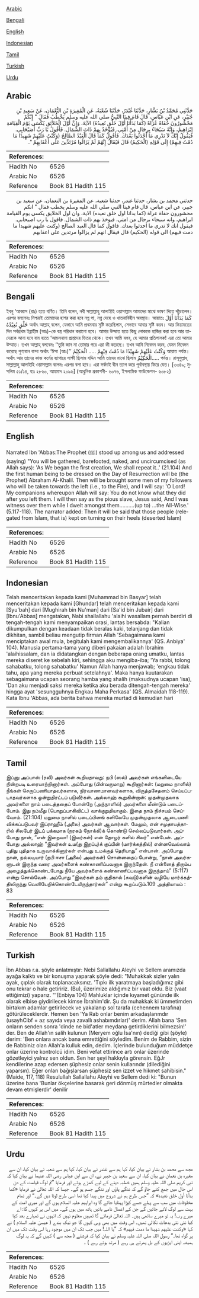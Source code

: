 [Arabic](#arabic)

[Bengali](#bengali)

[English](#english)

[Indonesian](#indonesian)

[Tamil](#tamil)

[Turkish](#turkish)

[Urdu](#urdu)

## Arabic


<div dir="rtl" lang="ar" style={{fontSize:'larger',backgroundColor:'#f8f9fa',padding:20}}>
حَدَّثَنِي مُحَمَّدُ بْنُ بَشَّارٍ، حَدَّثَنَا غُنْدَرٌ، حَدَّثَنَا شُعْبَةُ، عَنِ الْمُغِيرَةِ بْنِ النُّعْمَانِ، عَنْ سَعِيدِ بْنِ جُبَيْرٍ، عَنِ ابْنِ عَبَّاسٍ، قَالَ قَامَ فِينَا النَّبِيُّ صلى الله عليه وسلم يَخْطُبُ فَقَالَ ‏"‏ إِنَّكُمْ مَحْشُورُونَ حُفَاةً عُرَاةً ‏(‏كَمَا بَدَأْنَا أَوَّلَ خَلْقٍ نُعِيدُهُ‏)‏ الآيَةَ، وَإِنَّ أَوَّلَ الْخَلاَئِقِ يُكْسَى يَوْمَ الْقِيَامَةِ إِبْرَاهِيمُ، وَإِنَّهُ سَيُجَاءُ بِرِجَالٍ مِنْ أُمَّتِي، فَيُؤْخَذُ بِهِمْ ذَاتَ الشِّمَالِ‏.‏ فَأَقُولُ يَا رَبِّ أُصَيْحَابِي‏.‏ فَيَقُولُ إِنَّكَ لاَ تَدْرِي مَا أَحْدَثُوا بَعْدَكَ‏.‏ فَأَقُولُ كَمَا قَالَ الْعَبْدُ الصَّالِحُ ‏(‏وَكُنْتُ عَلَيْهِمْ شَهِيدًا مَا دُمْتُ فِيهِمْ‏)‏ إِلَى قَوْلِهِ ‏(‏الْحَكِيمُ‏)‏ قَالَ فَيُقَالُ إِنَّهُمْ لَمْ يَزَالُوا مُرْتَدِّينَ عَلَى أَعْقَابِهِمْ ‏"‏‏.‏
</div>
<div style={{backgroundColor:'#f8f9fa',padding:20, marginBottom: 10}}><table> <thead> <tr> <th>References:</th> <th></th> </tr> </thead> <tbody><tr><td>Hadith No</td><td>6526</td></tr><tr><td>Arabic No</td><td>6526</td></tr><tr><td>Reference</td><td>Book 81 Hadith 115</td></tr></tbody></table></div>


<div dir="rtl" lang="ar" style={{fontSize:'larger',backgroundColor:'#f8f9fa',padding:20}}>
حدثني محمد بن بشار، حدثنا غندر، حدثنا شعبة، عن المغيرة بن النعمان، عن سعيد بن جبير، عن ابن عباس، قال قام فينا النبي صلى الله عليه وسلم يخطب فقال " انكم محشورون حفاة عراة (كما بدانا اول خلق نعيده) الاية، وان اول الخلايق يكسى يوم القيامة ابراهيم، وانه سيجاء برجال من امتي، فيوخذ بهم ذات الشمال. فاقول يا رب اصيحابي. فيقول انك لا تدري ما احدثوا بعدك. فاقول كما قال العبد الصالح (وكنت عليهم شهيدا ما دمت فيهم) الى قوله (الحكيم) قال فيقال انهم لم يزالوا مرتدين على اعقابهم
</div>
<div style={{backgroundColor:'#f8f9fa',padding:20, marginBottom: 10}}><table> <thead> <tr> <th>References:</th> <th></th> </tr> </thead> <tbody><tr><td>Hadith No</td><td>6526</td></tr><tr><td>Arabic No</td><td>6526</td></tr><tr><td>Reference</td><td>Book 81 Hadith 115</td></tr></tbody></table></div>

## Bengali


<div dir="ltr" lang="bn" style={{fontSize:'larger',backgroundColor:'#f8f9fa',padding:20}}>
ইবনু ‘আব্বাস (রাঃ) হতে বর্ণিত। তিনি বলেন, নবী সাল্লাল্লাহু আলাইহি ওয়াসাল্লাম আমাদের মাঝে ভাষণ দিতে দাঁড়ালেন। এরপর বললেনঃ নিশ্চয়ই তোমাদের হাশর করা হবে নগ্ন পা, নগ্ন দেহে ও খাতনাবিহীন অবস্থায়। আয়াতঃ كَمَا بَدَأْنَا أَوَّلَ خَلْقٍ نُعِيْدُهُ অর্থাৎ আল্লাহ্ বলেন, যেভাবে আমি প্রথমবার সৃষ্টি করেছিলাম, সেভাবে আবার সৃষ্টি করব। আর কিয়ামতের দিন সর্বপ্রথম ইব্রাহীম (আঃ)-কে বস্ত্র পরিধান করানো হবে। আমার উম্মাত হতে কিছু লোককে হাজির করা হবে আর তাদেরকে আনা হবে বাম হাতে ‘আমলনামা প্রাপ্তদের ভিতর থেকে। তখন আমি বলব, হে আমার প্রতিপালক! এরা তো আমার উম্মাত। তখন আল্লাহ্ বলবেনঃ ‘‘তুমি জান না তোমার পরে এরা কী করেছে। তখন আমি নিবেদন করব, যেমন নিবেদন করেছে পুণ্যবান বান্দা অর্থাৎ ‘ঈসা (আঃ)’’ وَكُنْتُ عَلَيْهِمْ شَهِيْدًا مَا دُمْتُ فِيْهِمْ ..... الْحَكِيْمُ আয়াত পর্যন্ত। অর্থাৎ আর তাদের কাজ কর্মের ব্যাপারে সাক্ষী ছিলাম যদ্দিন আমি তাদের মাঝে ছিলাম الْحَكِيْمُ..... পর্যন্ত। রাসূলুল্লাহ্ সাল্লাল্লাহু আলাইহি ওয়াসাল্লাম বলেনঃ এরপর বলা হবে। এরা সর্বদাই দ্বীন ত্যাগ করে পূর্বাবস্থায় ফিরে যেত। [৩৩৪৯; মুসলিম ৫১/১৪, হাঃ ২৮৬০, আহমাদ ২০৯৬] (আধুনিক প্রকাশনী- ৬০৭৬, ইসলামিক ফাউন্ডেশন- ৬০৮২)
</div>
<div style={{backgroundColor:'#f8f9fa',padding:20, marginBottom: 10}}><table> <thead> <tr> <th>References:</th> <th></th> </tr> </thead> <tbody><tr><td>Hadith No</td><td>6526</td></tr><tr><td>Arabic No</td><td>6526</td></tr><tr><td>Reference</td><td>Book 81 Hadith 115</td></tr></tbody></table></div>

## English


<div dir="ltr" lang="en" style={{fontSize:'larger',backgroundColor:'#f8f9fa',padding:20}}>
Narrated Ibn 'Abbas:The Prophet (ﷺ) stood up among us and addressed (saying) "You will be gathered, barefooted, naked, and uncircumcised (as Allah says): 'As We began the first creation, We shall repeat it..' (21.104) And the first human being to be dressed on the Day of Resurrection will be (the Prophet) Abraham Al-Khalil. Then will be brought some men of my followers who will be taken towards the left (i.e., to the Fire), and I will say: 'O Lord! My companions whereupon Allah will say: You do not know what they did after you left them. I will then say as the pious slave, Jesus said, And I was witness over them while I dwelt amongst them..........(up to) ...the All-Wise.' (5.117-118). The narrator added: Then it will be said that those people (relegated from Islam, that is) kept on turning on their heels (deserted Islam)
</div>
<div style={{backgroundColor:'#f8f9fa',padding:20, marginBottom: 10}}><table> <thead> <tr> <th>References:</th> <th></th> </tr> </thead> <tbody><tr><td>Hadith No</td><td>6526</td></tr><tr><td>Arabic No</td><td>6526</td></tr><tr><td>Reference</td><td>Book 81 Hadith 115</td></tr></tbody></table></div>

## Indonesian


<div dir="ltr" lang="id" style={{fontSize:'larger',backgroundColor:'#f8f9fa',padding:20}}>
Telah menceritakan kepada kami [Muhammad bin Basyar] telah menceritakan kepada kami [Ghundar] telah menceritakan kepada kami [Syu'bah] dari [Mughirah bin Nu'man] dari [Sa'id bin Jubair] dari [Ibnu'Abbas] mengatakan, Nabi shallallahu 'alaihi wasallam pernah berdiri di tengah-tengah kami menyampaikan orasi, lantas bersabda: "Kalian dikumpulkan dengan keadaan tidak beralas kaki, telanjang dan tidak dikhitan, sambil beliau mengutip firman Allah 'Sebagaimana kami menciptakan awal mula, begitulah kami mengembalikannya' (QS. Anbiya' 104). Manusia pertama-tama yang diberi pakaian adalah Ibrahim 'alaihissalam, dan ia didatangkan dengan beberapa orang umatku, lantas mereka diseret ke sebelah kiri, sehingga aku mengiba-iba; 'Ya rabbi, tolong sahabatku, tolong sahabatku' Namun Allah hanya menjawab; 'engkau tidak tahu, apa yang mereka perbuat setelahnya'. Maka hanya kuutarakan sebagaimana ucapan seorang hamba yang shalih (maksudnya ucapan 'isa), 'Dan aku menjadi saksi mereka ketika aku berada ditengah-tengah mereka' hingga ayat 'sesungguhnya Engkau Maha Perkasa' (QS. Almaidah 118-119). Kata Ibnu 'Abbas, ada berita bahwa mereka murtad di kemudian hari
</div>
<div style={{backgroundColor:'#f8f9fa',padding:20, marginBottom: 10}}><table> <thead> <tr> <th>References:</th> <th></th> </tr> </thead> <tbody><tr><td>Hadith No</td><td>6526</td></tr><tr><td>Arabic No</td><td>6526</td></tr><tr><td>Reference</td><td>Book 81 Hadith 115</td></tr></tbody></table></div>

## Tamil


<div dir="ltr" lang="ta" style={{fontSize:'larger',backgroundColor:'#f8f9fa',padding:20}}>
இப்னு அப்பாஸ் (ரலி) அவர்கள் கூறியதாவது: நபி (ஸல்) அவர்கள் எங்களிடையே நின்றபடி உரையாற்றினார்கள். அப்போது (பின்வருமாறு) கூறினார்கள்: (மறுமை நாளில்) நீங்கள் செருப்பணியாதவர்களாக, நிர்வாணமானவர்களாக, விருத்தசேதனம் செய்யப்படாதவர்களாக ஒன்றுதிரட்டப் படுவீர்கள். அல்லாஹ் கூறுகின்றான்: முதன்முதலாக அவர்களை நாம் படைத்ததைப் போன்றே (அந்நாளில்) அவர்களை மீண்டும் படைப்போம். இது நம்மீது (பொறுப்பாகிவிட்ட) வாக்குறுதியாகும். இதை நாம் நிச்சயம் செய்வோம். (21:104) மறுமை நாளில் படைப்பினங் களிலேயே முதன்முதலாக ஆடையணி விக்கப்படுபவர் இப்ராஹீம் (அலை) அவர்கள் ஆவார்கள். மேலும், என் சமுதாயத்தாரில் சிலபேர் இடப் பக்கமாக (நரகம் நோக்கி)க் கொண்டு செல்லப்படுவார்கள். அப்போது நான், “என் இறைவா! (இவர்கள்) என் தோழர் களில் சிலர்” என்பேன். அப்போது அல்லாஹ் “இவர்கள் உம(து இறப்பு)க் குப்பின் (மார்க்கத்தில்) என்னவெல்லாம் புதிது புதிதாக உருவாக்கினார்கள் என்பது உமக்குத் தெரியாது” என்பான். அப்போது நான், நல்லடியார் (நபி ஈசா (அலை) அவர்கள்) சொன்னதைப் போன்று, “நான் அவர்களுடன் இருந்த வரை அவர்களைக் கண்காணிப்பவனாக இருந்தேன். நீ என்னைத் திரும்ப அழைத்துக்கொண்டபோது நீயே அவர்களைக் கண்காணிப்பவனாக இருந்தாய்” (5:117) என்று சொல்வேன். அப்போது “இவர்கள் தம் குதிகால் (சுவடு)களின் வழியே மார்க்கத்திலிருந்து வெளியேறிக்கொண்டேயிருந்தார்கள்” என்று கூறப்படும்.109 அத்தியாயம் : 83
</div>
<div style={{backgroundColor:'#f8f9fa',padding:20, marginBottom: 10}}><table> <thead> <tr> <th>References:</th> <th></th> </tr> </thead> <tbody><tr><td>Hadith No</td><td>6526</td></tr><tr><td>Arabic No</td><td>6526</td></tr><tr><td>Reference</td><td>Book 81 Hadith 115</td></tr></tbody></table></div>

## Turkish


<div dir="ltr" lang="tr" style={{fontSize:'larger',backgroundColor:'#f8f9fa',padding:20}}>
İbn Abbas r.a. şöyle anlatmıştır: Nebi Sallallahu Aleyhi ve Sellem aramızda ayağa kalktı ve bir konuşma yaparak şöyle dedi: "Muhakkak sizler yalın ayak, çıplak olarak toplanacaksınız. 'Tıpkı ilk yaratmaya başladığımız gibi onu tekrar o hale getiririz. (Bu), üzerimize aldığımız bir vaat oldu. Biz (vaat ettiğimizi) yaparız. "'(Enbiya 104) Mahluklar içinde kıyamet gününde ilk olarak elbise giydirilecek kimse İbrahim'dir. Şu da muhakkak ki ümmetimden birtakım adamlar getirilecek ve yakalanıp sol tarafa (cehennem tarafına) götürüleceklerdir. Hemen ben 'Ya Rab onlar benim arkadaşlarımdır (usayhCibf = az sayıda veya zavallı ashabımdırlar)' derim. Allah bana 'Sen onların senden sonra 'dinde ne bid'atler meydana getirdiklerini bilmezsin!' der. Ben de Allah'ın salih kulunun (Meryem oğlu İsa'nın) dediği gibi (şöyle) derim: 'Ben onlara ancak bana emrettiğini söyledim. Benim de Rabbim, sizin de Rabbiniz olan Allah'a kulluk edin, dedim. İçlerinde bulunduğum müddetçe onlar üzerine kontrolcü idim. Beni vefat ettirince artı onlar üzerinde gözetleyici yalnız sen oldun. Sen her şeyi hakkıyla görensin. EğJr kendilerine azap edersen şüphesiz onlar senin kullarındır (dilediğini yaparsın). Eğer onları bağışlarsan şüphesiz sen izzet ve hikmet sahibisin."(Maide, 117, 118) Resulullah Sallallahu Aleyhi ve Sellem dedi ki: "Bunun üzerine bana 'Bunlar ökçelerine basarak geri dönmüş mürtedler olmakta devam etmişlerdir' denilir
</div>
<div style={{backgroundColor:'#f8f9fa',padding:20, marginBottom: 10}}><table> <thead> <tr> <th>References:</th> <th></th> </tr> </thead> <tbody><tr><td>Hadith No</td><td>6526</td></tr><tr><td>Arabic No</td><td>6526</td></tr><tr><td>Reference</td><td>Book 81 Hadith 115</td></tr></tbody></table></div>

## Urdu


<div dir="rtl" lang="ur" style={{fontSize:'larger',backgroundColor:'#f8f9fa',padding:20}}>
مجھ سے محمد بن بشار نے بیان کیا، کہا ہم سے غندر نے بیان کیا، کہا ہم سے شعبہ نے بیان کیا، ان سے مغیرہ بن نعمان نے بیان کیا، ان سے سعید بن جبیر نے، ان سے ابن عباس رضی اللہ عنہما نے بیان کیا کہ نبی کریم صلی اللہ علیہ وسلم ہمیں خطبہ دینے کے لیے کھڑے ہوئے اور فرمایا ”تم لوگ قیامت کے دن اس حال میں جمع کئے جاؤ گے کہ ننگے پاؤں اور ننگے جسم ہو گے۔ جیسا کہ اللہ تعالیٰ نے فرمایا «كما بدأنا أول خلق نعيده‏» کہ ”جس طرح ہم نے شروع میں پیدا کیا تھا اسی طرح لوٹا دیں گے۔“ اور تمام مخلوقات میں سب سے پہلے جسے کپڑا پہنایا جائے گا وہ ابراہیم علیہ السلام ہوں گے اور میری امت کے بہت سے لوگ لائے جائیں گے جن کے اعمال نامے بائیں ہاتھ میں ہوں گے۔ میں اس پر کہوں گا: اے میرے رب! یہ تو میرے ساتھی ہیں۔ اللہ تعالیٰ فرمائے گا تمہیں معلوم نہیں کہ انہوں نے تمہارے بعد کیا کیا نئی نئی بدعات نکالی تھیں۔ اس وقت میں بھی وہی کہوں گا جو نیک بندے ( عیسیٰ علیہ السلام ) نے کہا «وكنت عليهم شهيدا ما دمت فيهم‏» کہ ”یا اللہ! میں جب تک ان میں موجود رہا اس وقت تک میں ان پر گواہ تھا۔“ رسول اللہ صلی اللہ علیہ وسلم نے بیان کیا کہ فرشتے ( مجھ سے ) کہیں گے کہ یہ لوگ ہمیشہ اپنی ایڑیوں کے بل پھرتے ہی رہے ( مرتد ہوتے رہے ) ۔
</div>
<div style={{backgroundColor:'#f8f9fa',padding:20, marginBottom: 10}}><table> <thead> <tr> <th>References:</th> <th></th> </tr> </thead> <tbody><tr><td>Hadith No</td><td>6526</td></tr><tr><td>Arabic No</td><td>6526</td></tr><tr><td>Reference</td><td>Book 81 Hadith 115</td></tr></tbody></table></div>